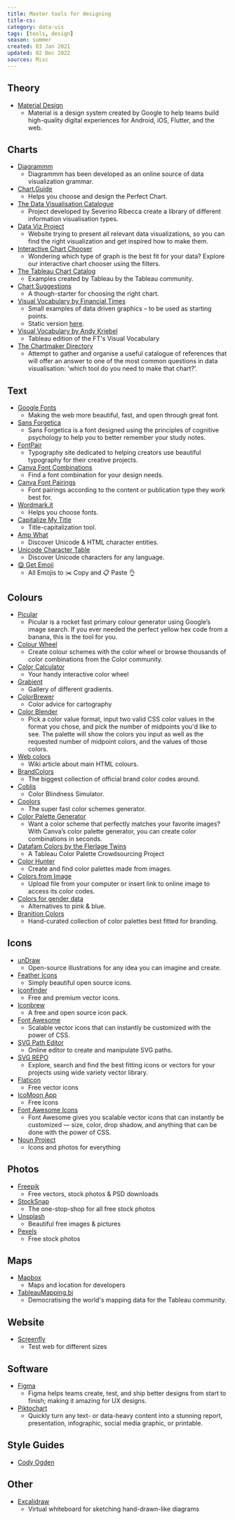 ```yaml
---
title: Master tools for designing
title-cs: 
category: data-vis
tags: [tools, design]
season: summer
created: 03 Jan 2021
updated: 02 Dec 2022
sources: Misc
---
```


## Theory
* [Material Design](https://material.io/design)
	* Material is a design system created by Google to help teams build high-quality digital experiences for Android, iOS, Flutter, and the web.

## Charts
* [Diagrammm](https://diagrammm.com/)
	* Diagrammm has been developed as an online source of data visualization grammar.
* [Chart.Guide](https://chart.guide/)
	* Helps you choose and design the Perfect Chart.
* [The Data Visualisation Catalogue](https://datavizcatalogue.com/)
	* Project developed by Severino Ribecca create a library of different information visualisation types.
* [Data Viz Project](https://datavizproject.com/)
	* Website trying to present all relevant data visualizations, so you can find the right visualization and get inspired how to make them.
* [Interactive Chart Chooser](https://depictdatastudio.com/charts/)
	* Wondering which type of graph is the best fit for your data? Explore our interactive chart chooser using the filters.
* [The Tableau Chart Catalog](https://www.flerlagetwins.com/2019/08/the-tableau-chart-catalog_97.html)
	* Examples created by Tableau by the Tableau community.
* [Chart Suggestions](../../assets/files/How-to-Choose-Chart-Types.png)
	* A though-starter for choosing the right chart.
* [Visual Vocabulary by Financial Times](http://ft-interactive.github.io/visual-vocabulary/)
	* Small examples of data driven graphics – to be used as starting points.
	* Static version [here](https://github.com/ft-interactive/chart-doctor/tree/master/visual-vocabulary).
* [Visual Vocabulary by Andy Kriebel](https://www.vizwiz.com/2018/07/visual-vocabulary.html)
	* Tableau edition of the FT's Visual Vocabulary
* [The Chartmaker Directory](https://chartmaker.visualisingdata.com/)
	* Attempt to gather and organise a useful catalogue of references that will offer an answer to one of the most common questions in data visualisation: 'which tool do you need to make that chart?’.

## Text
* [Google Fonts](https://fonts.google.com/)
	 * Making the web more beautiful, fast, and open through great font.
* [Sans Forgetica](https://sansforgetica.rmit.edu.au/)
	* Sans Forgetica is a font designed using the principles of cognitive psychology to help you to better remember your study notes.
* [FontPair](https://fontpair.co/)
	 * Typography site dedicated to helping creators use beautiful typography for their creative projects.
* [Canva Font Combinations](https://www.canva.com/font-combinations/)
	 * Find a font combination for your design needs.
* [Canva Font Pairings](https://www.canva.com/learn/the-ultimate-guide-to-font-pairing/)
	 *  Font pairings according to the content or publication type they work best for.
* [Wordmark.it](https://wordmark.it/)
	* Helps you choose fonts.
* [Capitalize My Title](https://capitalizemytitle.com/)
	* Title-capitalization tool.
* [Amp What](https://www.amp-what.com/)
	* Discover Unicode & HTML character entities.
* [Unicode Character Table](https://jrgraphix.net/r/Unicode/0020-007F)
	* Discover Unicode characters for any language.
* [😋 Get Emoji](https://getemoji.com/)
	* All Emojis to ✂️ Copy and 📋 Paste 👌

## Colours
* [Picular](https://picular.co/)
	* Picular is a rocket fast primary colour generator using Google’s image search. If you ever needed the perfect yellow hex code from a banana, this is the tool for you.
* [Colour Wheel](https://color.adobe.com/create/color-wheel)
	 * Create colour schemes with the color wheel or browse thousands of color combinations from the Color community.
* [Color Calculator](https://www.sessions.edu/color-calculator/)
	* Your handy interactive color wheel
* [Grabient](https://www.grabient.com/)
	 * Gallery of different gradients.
* [ColorBrewer](https://colorbrewer2.org/#type=sequential&scheme=BuGn&n=3)
	* Color advice for cartography
* [Color Blender](https://meyerweb.com/eric/tools/color-blend/#:::hex)
	* Pick a color value format, input two valid CSS color values in the format you chose, and pick the number of midpoints you'd like to see. The palette will show the colors you input as well as the requested number of midpoint colors, and the values of those colors.
* [Web colors](https://en.wikipedia.org/wiki/Web_colors)
	* Wiki article about main HTML colours.
* [BrandColors](https://brandcolors.net/)
	* The biggest collection of official brand color codes around.
* [Coblis](https://www.color-blindness.com/coblis-color-blindness-simulator/)
	* Color Blindness Simulator.
* [Coolors](https://coolors.co/)
	* The super fast color schemes generator.
* [Color Palette Generator](https://www.canva.com/colors/color-palette-generator/)
	* Want a color scheme that perfectly matches your favorite images? With Canva’s color palette generator, you can create color combinations in seconds.
* [Datafam Colors by the Flerlage Twins](https://www.flerlagetwins.com/2021/06/datafam-colors-color-palette.html)
	* A Tableau Color Palette Crowdsourcing Project
* [Color Hunter](http://colorhunter.com/browse.php?h=y&p=enter+tag%2C+hex+code%2C+or+image+URL)
	* Create and find color palettes made from images.
* [Colors from Image](https://html-color-codes.info/colors-from-image/)
	* Upload file from your computer or insert link to online image to access its color codes.
* [Colors for gender data](https://blog.datawrapper.de/gendercolor/)
	* Alternatives to pink & blue.
* [Branition Colors](https://branition.com/colors)
	* Hand-curated collection of color palettes best fitted for branding.

## Icons
* [unDraw](https://undraw.co/illustrations)
  * Open-source illustrations for any idea you can imagine and create.
* [Feather Icons](https://feathericons.com/)
	* Simply beautiful open source icons.
* [Iconfinder](https://www.iconfinder.com/)
	* Free and premium vector icons.
* [Iconbrew](https://iconbrew.com/)
	* A free and open source icon pack.
* [Font Awesome](https://fontawesome.com/v4.7.0/icons/)
	* Scalable vector icons that can instantly be customized with the power of CSS.
* [SVG Path Editor](https://github.com/Yqnn/svg-path-editor)
	* Online editor to create and manipulate SVG paths.
* [SVG REPO](https://www.svgrepo.com/)
	* Explore, search and find the best fitting icons or vectors for your projects using wide variety vector library.
* [Flaticon](https://www.flaticon.com/)
	* Free vector icons
* [IcoMoon App](https://icomoon.io/app/#/select)
	* Free icons
* [Font Awesome Icons](https://fontawesome.com/v5.15/icons/)
	* Font Awesome gives you scalable vector icons that can instantly be customized — size, color, drop shadow, and anything that can be done with the power of CSS.
* [Noun Project](https://thenounproject.com/)
	* Icons and photos for everything

## Photos
* [Freepik](https://www.freepik.com/)
	* Free vectors, stock photos & PSD downloads 
* [StockSnap](https://stocksnap.com/)
	* The one-stop-shop for all free stock photos
* [Unsplash](https://unsplash.com/)
	* Beautiful free images & pictures
* [Pexels](https://www.pexels.com/)
	* Free stock photos

## Maps
* [Mapbox](https://www.mapbox.com/account/)
	* Maps and location for developers
* [TableauMapping.bi](https://www.tableaumapping.bi/map)
	* Democratising the world's mapping data for the Tableau community.

## Website
* [Screenfly](https://screenfly.org/)
	* Test web for different sizes

## Software
* [Figma](https://www.figma.com/)
	 *  Figma helps teams create, test, and ship better designs from start to finish; making it amazing for UX designs.
 * [Piktochart](https://piktochart.com/)
	* Quickly turn any text- or data-heavy content into a stunning report, presentation, infographic, social media graphic, or printable.

## Style Guides
* [Cody Ogden](https://style.codyogden.com/)

## Other
* [Excalidraw](https://excalidraw.com/)
	* Virtual whiteboard for sketching hand-drawn-like diagrams
